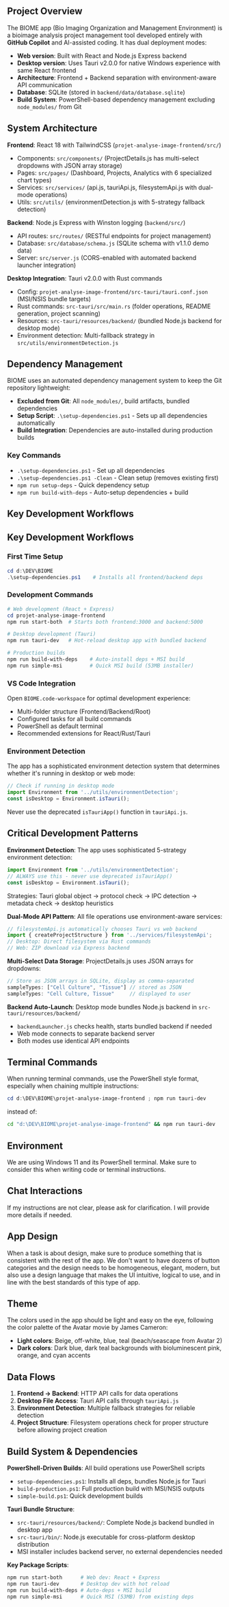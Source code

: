 
## Project Overview

The BIOME app (Bio Imaging Organization and Management Environment) is a bioimage analysis project management tool developed entirely with **GitHub Copilot** and AI-assisted coding. It has dual deployment modes:
- **Web version**: Built with React and Node.js Express backend
- **Desktop version**: Uses Tauri v2.0.0 for native Windows experience with same React frontend
- **Architecture**: Frontend + Backend separation with environment-aware API communication
- **Database**: SQLite (stored in `backend/data/database.sqlite`)
- **Build System**: PowerShell-based dependency management excluding `node_modules/` from Git

## System Architecture

**Frontend**: React 18 with TailwindCSS (`projet-analyse-image-frontend/src/`)
- Components: `src/components/` (ProjectDetails.js has multi-select dropdowns with JSON array storage)
- Pages: `src/pages/` (Dashboard, Projects, Analytics with 6 specialized chart types)
- Services: `src/services/` (api.js, tauriApi.js, filesystemApi.js with dual-mode operations)
- Utils: `src/utils/` (environmentDetection.js with 5-strategy fallback detection)

**Backend**: Node.js Express with Winston logging (`backend/src/`)
- API routes: `src/routes/` (RESTful endpoints for project management)
- Database: `src/database/schema.js` (SQLite schema with v1.1.0 demo data)
- Server: `src/server.js` (CORS-enabled with automated backend launcher integration)

**Desktop Integration**: Tauri v2.0.0 with Rust commands
- Config: `projet-analyse-image-frontend/src-tauri/tauri.conf.json` (MSI/NSIS bundle targets)
- Rust commands: `src-tauri/src/main.rs` (folder operations, README generation, project scanning)
- Resources: `src-tauri/resources/backend/` (bundled Node.js backend for desktop mode)
- Environment detection: Multi-fallback strategy in `src/utils/environmentDetection.js`

## Dependency Management

BIOME uses an automated dependency management system to keep the Git repository lightweight:

- **Excluded from Git**: All `node_modules/`, build artifacts, bundled dependencies
- **Setup Script**: `.\setup-dependencies.ps1` - Sets up all dependencies automatically
- **Build Integration**: Dependencies are auto-installed during production builds

### Key Commands
- `.\setup-dependencies.ps1` - Set up all dependencies
- `.\setup-dependencies.ps1 -Clean` - Clean setup (removes existing first)
- `npm run setup-deps` - Quick dependency setup
- `npm run build-with-deps` - Auto-setup dependencies + build

## Key Development Workflows

## Key Development Workflows

### First Time Setup
```powershell
cd d:\DEV\BIOME
.\setup-dependencies.ps1    # Installs all frontend/backend deps
```

### Development Commands
```powershell
# Web development (React + Express)
cd projet-analyse-image-frontend
npm run start-both  # Starts both frontend:3000 and backend:5000

# Desktop development (Tauri)
npm run tauri-dev   # Hot-reload desktop app with bundled backend

# Production builds
npm run build-with-deps    # Auto-install deps + MSI build
npm run simple-msi         # Quick MSI build (53MB installer)
```

### VS Code Integration
Open `BIOME.code-workspace` for optimal development experience:
- Multi-folder structure (Frontend/Backend/Root)
- Configured tasks for all build commands
- PowerShell as default terminal
- Recommended extensions for React/Rust/Tauri

### Environment Detection

The app has a sophisticated environment detection system that determines whether it's running in desktop or web mode:

```javascript
// Check if running in desktop mode
import Environment from '../utils/environmentDetection';
const isDesktop = Environment.isTauri();
```

Never use the deprecated `isTauriApp()` function in `tauriApi.js`.

## Critical Development Patterns

**Environment Detection**: The app uses sophisticated 5-strategy environment detection:
```javascript
import Environment from '../utils/environmentDetection';
// ALWAYS use this - never use deprecated isTauriApp()
const isDesktop = Environment.isTauri();
```
Strategies: Tauri global object → protocol check → IPC detection → metadata check → desktop heuristics

**Dual-Mode API Pattern**: All file operations use environment-aware services:
```javascript
// filesystemApi.js automatically chooses Tauri vs web backend
import { createProjectStructure } from '../services/filesystemApi';
// Desktop: Direct filesystem via Rust commands
// Web: ZIP download via Express backend
```

**Multi-Select Data Storage**: ProjectDetails.js uses JSON arrays for dropdowns:
```javascript
// Store as JSON arrays in SQLite, display as comma-separated
sampleTypes: ["Cell Culture", "Tissue"] // stored as JSON
sampleTypes: "Cell Culture, Tissue"     // displayed to user
```

**Backend Auto-Launch**: Desktop mode bundles Node.js backend in `src-tauri/resources/backend/`
- `backendLauncher.js` checks health, starts bundled backend if needed
- Web mode connects to separate backend server
- Both modes use identical API endpoints

## Terminal Commands

When running terminal commands, use the PowerShell style format, especially when chaining multiple instructions:

```powershell
cd d:\DEV\BIOME\projet-analyse-image-frontend ; npm run tauri-dev
```

instead of:

```bash
cd "d:\DEV\BIOME\projet-analyse-image-frontend" && npm run tauri-dev
```

## Environment

We are using Windows 11 and its PowerShell terminal. Make sure to consider this when writing code or terminal instructions.

## Chat Interactions

If my instructions are not clear, please ask for clarification. I will provide more details if needed.

## App Design

When a task is about design, make sure to produce something that is consistent with the rest of the app. We don't want to have dozens of button categories and the design needs to be homogeneous, elegant, modern, but also use a design language that makes the UI intuitive, logical to use, and in line with the best standards of this type of app.

## Theme

The colors used in the app should be light and easy on the eye, following the color palette of the Avatar movie by James Cameron:
- **Light colors**: Beige, off-white, blue, teal (beach/seascape from Avatar 2)
- **Dark colors**: Dark blue, dark teal backgrounds with bioluminescent pink, orange, and cyan accents

## Data Flows

1. **Frontend → Backend**: HTTP API calls for data operations
2. **Desktop File Access**: Tauri API calls through `tauriApi.js` 
3. **Environment Detection**: Multiple fallback strategies for reliable detection
4. **Project Structure**: Filesystem operations check for proper structure before allowing project creation

## Build System & Dependencies

**PowerShell-Driven Builds**: All build operations use PowerShell scripts
- `setup-dependencies.ps1`: Installs all deps, bundles Node.js for Tauri
- `build-production.ps1`: Full production build with MSI/NSIS outputs  
- `simple-build.ps1`: Quick development builds

**Tauri Bundle Structure**:
- `src-tauri/resources/backend/`: Complete Node.js backend bundled in desktop app
- `src-tauri/bin/`: Node.js executable for cross-platform desktop distribution
- MSI installer includes backend server, no external dependencies needed

**Key Package Scripts**:
```bash
npm run start-both      # Web dev: React + Express
npm run tauri-dev       # Desktop dev with hot reload
npm run build-with-deps # Auto-deps + MSI build
npm run simple-msi      # Quick MSI (53MB) from existing deps
```